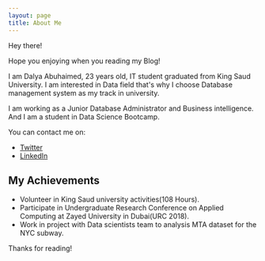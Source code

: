 ```yaml
---
layout: page
title: About Me
---
```


<p class="message">
Hey there!

Hope you enjoying when you reading my Blog!
</p>

I am Dalya Abuhaimed, 23 years old, IT student graduated from King Saud University. I am interested in Data field that's why I choose Database management system as my track in university.

I am working as a Junior Database Administrator and Business intelligence. And I am a student in Data Science Bootcamp.

You can contact me on:

* [Twitter](https://twitter.com/D_Abuhaimed)
* [LinkedIn](https://www.linkedin.com/in/dalia-abuhaimed-344535162/)


## My Achievements

* Volunteer in King Saud university activities(108 Hours).
* Participate in Undergraduate Research Conference on Applied Computing at Zayed University in Dubai(URC 2018).
* Work in project with Data scientists team to analysis MTA dataset for the NYC subway.


Thanks for reading!
